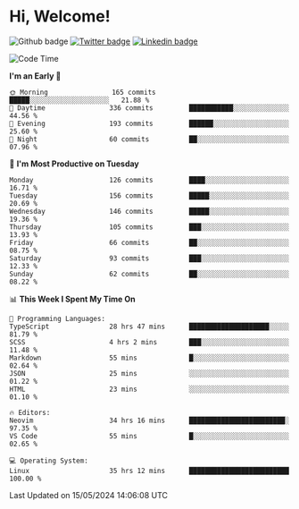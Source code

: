   # Hi, Welcome!
  ![Github badge](https://img.shields.io/github/followers/kraken-afk.svg?style=social&label=Follow&maxAge=2592000)
  [![Twitter badge](https://img.shields.io/badge/-Twitter-00acee?style=flat-square&logo=Twitter&logoColor=white)](https://twitter.com/trshppl)
  [![Linkedin badge](https://img.shields.io/badge/LinkedIn-0077B5?style=flat-square&logo=linkedin&logoColor=white)](https://www.linkedin.com/in/noveanrer)
<!--START_SECTION:waka-->
![Code Time](http://img.shields.io/badge/Code%20Time-217%20hrs%2056%20mins-blue)

**I'm an Early 🐤** 

```text
🌞 Morning                165 commits         █████░░░░░░░░░░░░░░░░░░░░   21.88 % 
🌆 Daytime                336 commits         ███████████░░░░░░░░░░░░░░   44.56 % 
🌃 Evening                193 commits         ██████░░░░░░░░░░░░░░░░░░░   25.60 % 
🌙 Night                  60 commits          ██░░░░░░░░░░░░░░░░░░░░░░░   07.96 % 
```
📅 **I'm Most Productive on Tuesday** 

```text
Monday                   126 commits         ████░░░░░░░░░░░░░░░░░░░░░   16.71 % 
Tuesday                  156 commits         █████░░░░░░░░░░░░░░░░░░░░   20.69 % 
Wednesday                146 commits         █████░░░░░░░░░░░░░░░░░░░░   19.36 % 
Thursday                 105 commits         ███░░░░░░░░░░░░░░░░░░░░░░   13.93 % 
Friday                   66 commits          ██░░░░░░░░░░░░░░░░░░░░░░░   08.75 % 
Saturday                 93 commits          ███░░░░░░░░░░░░░░░░░░░░░░   12.33 % 
Sunday                   62 commits          ██░░░░░░░░░░░░░░░░░░░░░░░   08.22 % 
```


📊 **This Week I Spent My Time On** 

```text
💬 Programming Languages: 
TypeScript               28 hrs 47 mins      ████████████████████░░░░░   81.79 % 
SCSS                     4 hrs 2 mins        ███░░░░░░░░░░░░░░░░░░░░░░   11.48 % 
Markdown                 55 mins             █░░░░░░░░░░░░░░░░░░░░░░░░   02.64 % 
JSON                     25 mins             ░░░░░░░░░░░░░░░░░░░░░░░░░   01.22 % 
HTML                     23 mins             ░░░░░░░░░░░░░░░░░░░░░░░░░   01.10 % 

🔥 Editors: 
Neovim                   34 hrs 16 mins      ████████████████████████░   97.35 % 
VS Code                  55 mins             █░░░░░░░░░░░░░░░░░░░░░░░░   02.65 % 

💻 Operating System: 
Linux                    35 hrs 12 mins      █████████████████████████   100.00 % 
```


 Last Updated on 15/05/2024 14:06:08 UTC
<!--END_SECTION:waka-->